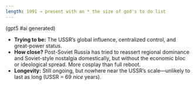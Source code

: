 ```yaml
---
length: 1991 → present with an * the size of god's to do list
---
```

(gpt5 #ai generated)

- **Trying to be:** The USSR’s global influence, centralized control, and great-power status.
- **How close?** Post-Soviet Russia has tried to reassert regional dominance and Soviet-style nostalgia domestically, but without the economic bloc or ideological spread. More cosplay than full reboot.
- **Longevity:** Still ongoing, but nowhere near the USSR’s scale—unlikely to last as long (USSR = 69 *nice* years).